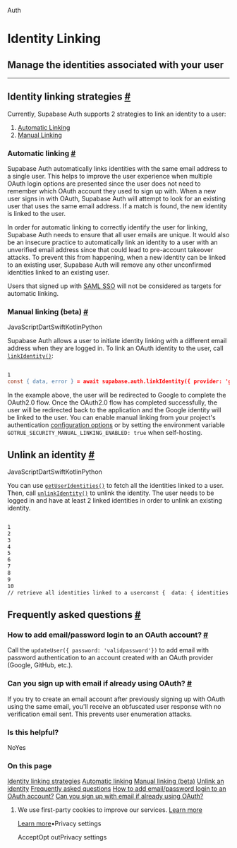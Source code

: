Auth

# Identity Linking

## Manage the identities associated with your user

* * *

## Identity linking strategies [\#](https://supabase.com/docs/guides/auth/auth-identity-linking\#identity-linking-strategies)

Currently, Supabase Auth supports 2 strategies to link an identity to a user:

1. [Automatic Linking](https://supabase.com/docs/guides/auth/auth-identity-linking#automatic-linking)
2. [Manual Linking](https://supabase.com/docs/guides/auth/auth-identity-linking#manual-linking-beta)

### Automatic linking [\#](https://supabase.com/docs/guides/auth/auth-identity-linking\#automatic-linking)

Supabase Auth automatically links identities with the same email address to a single user. This helps to improve the user experience when multiple OAuth login options are presented since the user does not need to remember which OAuth account they used to sign up with. When a new user signs in with OAuth, Supabase Auth will attempt to look for an existing user that uses the same email address. If a match is found, the new identity is linked to the user.

In order for automatic linking to correctly identify the user for linking, Supabase Auth needs to ensure that all user emails are unique. It would also be an insecure practice to automatically link an identity to a user with an unverified email address since that could lead to pre-account takeover attacks. To prevent this from happening, when a new identity can be linked to an existing user, Supabase Auth will remove any other unconfirmed identities linked to an existing user.

Users that signed up with [SAML SSO](https://supabase.com/docs/guides/auth/sso/auth-sso-saml) will not be considered as targets for automatic linking.

### Manual linking (beta) [\#](https://supabase.com/docs/guides/auth/auth-identity-linking\#manual-linking-beta)

JavaScriptDartSwiftKotlinPython

Supabase Auth allows a user to initiate identity linking with a different email address when they are logged in. To link an OAuth identity to the user, call [`linkIdentity()`](https://supabase.com/docs/reference/javascript/auth-linkidentity):

```flex

1
const { data, error } = await supabase.auth.linkIdentity({ provider: 'google' })
```

In the example above, the user will be redirected to Google to complete the OAuth2.0 flow. Once the OAuth2.0 flow has completed successfully, the user will be redirected back to the application and the Google identity will be linked to the user. You can enable manual linking from your project's authentication [configuration options](https://supabase.com/dashboard/project/_/settings/auth) or by setting the environment variable `GOTRUE_SECURITY_MANUAL_LINKING_ENABLED: true` when self-hosting.

## Unlink an identity [\#](https://supabase.com/docs/guides/auth/auth-identity-linking\#unlink-an-identity)

JavaScriptDartSwiftKotlinPython

You can use [`getUserIdentities()`](https://supabase.com/docs/reference/javascript/auth-getuseridentities) to fetch all the identities linked to a user. Then, call [`unlinkIdentity()`](https://supabase.com/docs/reference/javascript/auth-unlinkidentity) to unlink the identity. The user needs to be logged in and have at least 2 linked identities in order to unlink an existing identity.

```flex

1
2
3
4
5
6
7
8
9
10
// retrieve all identities linked to a userconst {  data: { identities },} = await supabase.auth.getUserIdentities()// find the google identity linked to the userconst googleIdentity = identities.find((identity) => identity.provider === 'google')// unlink the google identity from the userconst { data, error } = await supabase.auth.unlinkIdentity(googleIdentity)
```

## Frequently asked questions [\#](https://supabase.com/docs/guides/auth/auth-identity-linking\#frequently-asked-questions)

### How to add email/password login to an OAuth account? [\#](https://supabase.com/docs/guides/auth/auth-identity-linking\#how-to-add-emailpassword-login-to-an-oauth-account)

Call the `updateUser({ password: 'validpassword'})` to add email with password authentication to an account created with an OAuth provider (Google, GitHub, etc.).

### Can you sign up with email if already using OAuth? [\#](https://supabase.com/docs/guides/auth/auth-identity-linking\#can-you-sign-up-with-email-if-already-using-oauth)

If you try to create an email account after previously signing up with OAuth using the same email, you'll receive an obfuscated user response with no verification email sent. This prevents user enumeration attacks.

### Is this helpful?

NoYes

### On this page

[Identity linking strategies](https://supabase.com/docs/guides/auth/auth-identity-linking#identity-linking-strategies) [Automatic linking](https://supabase.com/docs/guides/auth/auth-identity-linking#automatic-linking) [Manual linking (beta)](https://supabase.com/docs/guides/auth/auth-identity-linking#manual-linking-beta) [Unlink an identity](https://supabase.com/docs/guides/auth/auth-identity-linking#unlink-an-identity) [Frequently asked questions](https://supabase.com/docs/guides/auth/auth-identity-linking#frequently-asked-questions) [How to add email/password login to an OAuth account?](https://supabase.com/docs/guides/auth/auth-identity-linking#how-to-add-emailpassword-login-to-an-oauth-account) [Can you sign up with email if already using OAuth?](https://supabase.com/docs/guides/auth/auth-identity-linking#can-you-sign-up-with-email-if-already-using-oauth)

1. We use first-party cookies to improve our services. [Learn more](https://supabase.com/privacy#8-cookies-and-similar-technologies-used-on-our-european-services)



   [Learn more](https://supabase.com/privacy#8-cookies-and-similar-technologies-used-on-our-european-services)•Privacy settings





   AcceptOpt outPrivacy settings